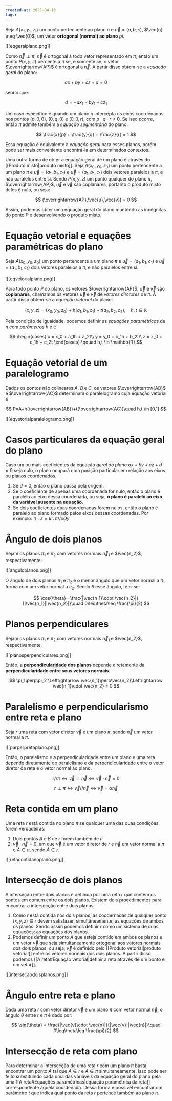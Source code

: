 ```yaml
---
created-at: 2021-04-10
tags:
---
```

Seja $A(x_1,y_1,z_1)$ um ponto pertencente ao plano $\pi$ e $\vec{n}=(a,b,c)$, $\vec{n} \neq \vec{0}$, um vetor **ortogonal (normal) ao plano** $pi$.

![[eqgeralplano.png]]

Como $\vec{n} \perp \pi$, $\vec{n}$ é ortogonal a todo vetor representado em $\pi$, então um ponto $P(x,y,z)$ percente a $\pi$ se, e somente se, o vetor $\overrightarrow{AP}$ é ortogonal a $\vec{n}$. A partir disso obtem-se a *equação geral* do plano:

$$
  ax+by+cz+d=0
$$

sendo que:

$$
  d = -ax_1 -by_1 - cz_1
$$

Um caso específico é quando um plano $\pi$ intercepta os eixos coordenados nos pontos $(p,0,0)$, $(0,q,0)$ e $(0,0,r)$, com $p\cdot q \cdot r \neq 0$. Se isso ocorre, então $\pi$ admite também a *equaçào segmentária* do plano:

$$
  \frac{x}{p} + \frac{y}{q} + \frac{z}{r} = 1
$$

Essa equação é equivalente à *equação geral* para esses planos, porém pode ser mais conveniente encontrá-la em determinados contextos.

Uma outra forma de obter a equação geral de um plano é através do [[Produto misto|produto misto]]. Seja $A(x_0,y_0,z_0)$ um ponto pertencente a um plano $\pi$ e $\vec{u}=(a_1,b_1,c_1)$ e $\vec{u}=(a_1,b_1,c_1)$ dois vetores paralelos a $\pi$, e não paralelos entre si. Sendo $P(x,y,z)$ um ponto qualquer do plano $\pi$, $\overrightarrow{AP}$, $\vec{u}$ e $\vec{v}$ são coplanares, portanto o produto misto deles é nulo, ou seja:

$$
  (\overrightarrow{AP},\vec{u},\vec{v}) = 0
$$

Assim, podemos obter uma equação geral do plano mantendo as incógnitas do ponto $P$ e desenvolvendo o produto misto.

# Equação vetorial e equações paramétricas do plano
Seja $A(x_0,y_0,z_0)$ um ponto pertencente a um plano $\pi$ e $\vec{u}=(a_1,b_1,c_1)$ e $\vec{u}=(a_1,b_1,c_1)$ dois vetores paralelos a $\pi$, e não paralelos entre si.

![[eqvetorialplano.png]]

Para todo ponto $P$ do plano, os vetores $\overrightarrow{AP}$, $\vec{u}$ e $\vec{v}$ são **coplanares**, chamamos os vetores $\vec{u}$ e $\vec{v}$ de *vetores diretores* de $\pi$. A partir disso obtem-se a *equação vetorial* do plano:

$$
  (x,y,z)=(x_0,y_0,z_0) + h(a_1,b_1,c_1) + t(a_2,b_2,c_2),\quad h,t \in \mathbb{R}
$$

Pela condição de igualdade, podemos definir as *equações paramétricas* de $\pi$ com *parâmetros* $h$ e $t$:

$$
\begin{cases}
    x = x_0 + a_1h + a_2t\\
    y = y_0 + b_1h + b_2t\\
    z = z_0 + c_1h + c_2t
\end{cases}
\qquad h,t \in \mathbb{R}
$$

# Equação vetorial de um paralelogramo
Dados os pontos não colineares $A$, $B$ e $C$, os vetores $\overrightarrow{AB}$ e $\overrightarrow{AC}$ determinam o paralelogramo cuja equação vetorial é

$$
  P=A+h(\overrightarrow{AB})+t(\overrightarrow{AC})\quad h,t \in [0,1]
$$

![[eqvetorialparalelogramo.png]]

# Casos particulares da equação geral do plano
Caso um ou mais coeficientes da equação *geral do plano* $ax+by+cz+d=0$ seja nulo, o plano ocupará uma posição particular em relação aos eixos ou planos coordenados.

1. Se $d=0$, então o plano passa pela origem.
2. Se o coeficiente de apenas uma coordenada for nulo, então o plano é paralelo ao eixo dessa coordenada, ou seja, **o plano é paralelo ao eixo da variável ausente na equação.**
3. Se dois coeficientes duas coordenadas forem nulos, então o plano é paralelo ao plano formado pelos eixos dessas coordenadas. Por exemplo: $\pi:z=k\therefore\pi//xOy$

# Ângulo de dois planos
Sejam os planos $\pi_1$ e $\pi_2$ com vetores normais $\vec{n}_1$ e $\vec{n_2}$, respectivamente:

![[anguloplanos.png]]

O ângulo de dois planos $\pi_1$ e $\pi_2$ é o menor ângulo que um vetor normal a $\pi_1$ forma com um vetor normal a $\pi_2$. Sendo $\theta$ esse ângulo, tem-se:

$$
  \cos{\theta}= \frac{|\vec{n_1}\cdot \vec{n_2}|}{|\vec{n_1}||\vec{n_2}|}\quad 0\leq\theta\leq \frac{\pi}{2}
$$

# Planos perpendiculares
Sejam os planos $\pi_1$ e $\pi_2$ com vetores normais $\vec{n}_1$ e $\vec{n_2}$, respectivamente.

![[planosperpendiculares.png]]

Então, a **perpendicularidade dos planos** depende diretamente da **perpendicularidade entre seus vetores normais.**

$$
  \pi_1\perp\pi_2 \Leftrightarrow \vec{n_1}\perp\vec{n_2}\Leftrightarrow \vec{n_1}\cdot \vec{n_2} = 0
$$

# Paralelismo e perpendicularismo entre reta e plano
Seja $r$ uma reta com vetor diretor $\vec{v}$ e um plano $\pi$, sendo $\vec{n}$ um vetor normal a $\pi$.

![[parperpretaplano.png]]

Então, o paralelismo e a perpendicularidade entre um plano e uma reta depende diretamente do paralelismo e da perpendicularidade entre o vetor diretor da reta e o vetor normal ao plano.

$$
  r//\pi\Leftrightarrow \vec{v}\perp \vec{n}\Leftrightarrow \vec{v}\cdot\vec{n}=0
$$

$$
  r\perp\pi\Leftrightarrow \vec{v}//\vec{n}\Leftrightarrow \vec{v}=\alpha\vec{n}
$$

# Reta contida em um plano
Uma reta $r$ está contida no plano $\pi$ se qualquer uma das duas condições forem verdadeiras:

1. Dois pontos $A$ e $B$ de $r$ forem também de $\pi$
2. $\vec{v}\cdot \vec{n}=0$, em que $\vec{v}$ é um vetor diretor de $r$ e $\vec{n}$ um vetor normal a $\pi$ e $A \in \pi$, sendo $A \in r$.

![[retacontidanoplano.png]]

# Intersecção de dois planos
A interseção entre dois planos é definida por uma reta $r$ que contém os pontos em comum entre os dois planos. Existem dois procedimentos para encontrar a intersecção entre dois planos:

1. Como $r$ está contida nos dois planos, as coodernadas de qualquer ponto $(x,y,z) \in r$ devem satisfazer, simultâneamente, as equações de ambos os planos. Sendo assim podemos definir $r$ como um sistema de duas equações: as equações dos planos.
2. Podemos definir um ponto $A$ que esteja contido em ambos os planos e um vetor $\vec{v}$ que seja simultaneamente ortogonal aos vetores normais dos dois planos, ou seja, $\vec{v}$ é definido pelo [[Produto vetorial|produto vetorial]] entre os vetores normais dos dois planos. A partir disso podemos [[A reta#Equação vetorial|definir a reta através de um ponto e um vetor]].

![[intersecaodoisplanos.png]]

# Ângulo entre reta e plano
Dada uma reta $r$ com vetor diretor $\vec{v}$ e um plano $\pi$ com vetor normal $\vec{n}$, o ângulo $\theta$ entre $r$ e $\pi$ é dado por:

$$
  \sin{\theta} = \frac{|\vec{v}\cdot \vec{n}|}{|\vec{v}||\vec{n}|}\quad 0\leq\theta\leq \frac{\pi}{2}
$$


# Intersecção de reta com plano
Para determinar a intersecção de uma reta $r$ com um plano $\pi$ basta encontrar um ponto $A$ tal que $A\in r$ e $A\in\pi$ simultaneamente. Isso pode ser feito substituindo cada uma das variáveis da equação geral do plano pela uma [[A reta#Equações paramétricas|equação paramétrica da reta]] correspondente àquela coordenada. Dessa forma é possível encontrar um parâmetro $t$ que indica qual ponto da reta $r$ pertence também ao plano $\pi$.